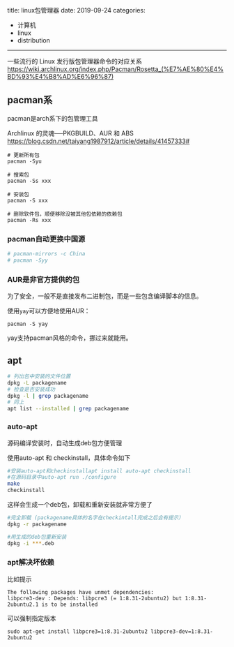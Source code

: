 title: linux包管理器
date: 2019-09-24
categories:
- 计算机
- linux
- distribution


---



一些流行的 Linux 发行版包管理器命令的对应关系
https://wiki.archlinux.org/index.php/Pacman/Rosetta_(%E7%AE%80%E4%BD%93%E4%B8%AD%E6%96%87)



## pacman系

pacman是arch系下的包管理工具

Archlinux 的灵魂──PKGBUILD、AUR 和 ABS
https://blog.csdn.net/taiyang1987912/article/details/41457333#

```
# 更新所有包
pacman -Syu

# 搜索包
pacman -Ss xxx

# 安装包
pacman -S xxx

# 删除软件包，顺便移除没被其他包依赖的依赖包
pacman -Rs xxx
```

### pacman自动更换中国源

```bash
# pacman-mirrors -c China
# pacman -Syy
```

### AUR是非官方提供的包

为了安全，一般不是直接发布二进制包，而是一些包含编译脚本的信息。

使用`yay`可以方便地使用AUR：

```
pacman -S yay
```

yay支持pacman风格的命令，挪过来就能用。


## apt


```bash
# 列出包中安装的文件位置
dpkg -L packagename
# 检查是否安装成功
dpkg -l | grep packagename
# 同上
apt list --installed | grep packagename
```



### auto-apt

源码编译安装时，自动生成deb包方便管理

使用auto-apt 和 checkinstall，具体命令如下
```bash
#安装auto-apt和checkinstallapt install auto-apt checkinstall
#在源码目录中auto-apt run ./configure
make
checkinstall
```

这样会生成一个deb包，卸载和重新安装就非常方便了

```bash
#完全卸载 (packagename具体的名字在checkintall完成之后会有提示）
dpkg -r packagename

#用生成的deb包重新安装
dpkg -i ***.deb
```



### apt解决坏依赖

比如提示
```
The following packages have unmet dependencies:
libpcre3-dev : Depends: libpcre3 (= 1:8.31-2ubuntu2) but 1:8.31-2ubuntu2.1 is to be installed
```

可以强制指定版本
```
sudo apt-get install libpcre3=1:8.31-2ubuntu2 libpcre3-dev=1:8.31-2ubuntu2
```